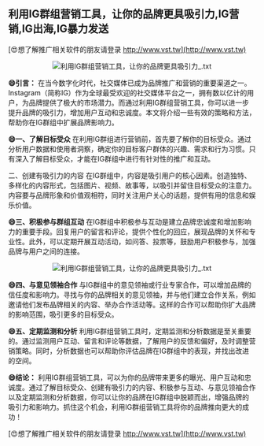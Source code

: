 ## **利用IG群组营销工具，让你的品牌更具吸引力,IG营销,IG出海,IG暴力发送**

[😍想了解推广相关软件的朋友请登录 http://www.vst.tw](http://www.vst.tw)

 <center><img src="https://vst.tw/MP4/tuiguang/png/1.png" alt="利用IG群组营销工具，让你的品牌更具吸引力_.txt"></center>

**😄引言：**
在当今数字化时代，社交媒体已成为品牌推广和营销的重要渠道之一。Instagram（简称IG）作为全球最受欢迎的社交媒体平台之一，拥有数以亿计的用户，为品牌提供了极大的市场潜力。而通过利用IG群组营销工具，你可以进一步提升品牌的吸引力，增加用户互动和忠诚度。本文将介绍一些有效的策略和方法，帮助你在IG群组中扩展品牌影响力。

**😄一、了解目标受众**
在利用IG群组进行营销前，首先要了解你的目标受众。通过分析用户数据和使用者洞察，确定你的目标客户群体的兴趣、需求和行为习惯。只有深入了解目标受众，才能在IG群组中进行有针对性的推广和互动。

二、创建有吸引力的内容
在IG群组中，内容是吸引用户的核心因素。创造独特、多样化的内容形式，包括图片、视频、故事等，以吸引并留住目标受众的注意力。内容要与品牌形象和价值观相符，同时关注用户关心的话题，提供有用的信息和娱乐价值。

**😄三、积极参与群组互动**
在IG群组中积极参与互动是建立品牌忠诚度和增加影响力的重要手段。回复用户的留言和评论，提供个性化的回应，展现品牌的关怀和专业性。此外，可以定期开展互动活动，如问答、投票等，鼓励用户积极参与，加强品牌与用户之间的连接。

 <center><img src="https://vst.tw/MP4/tuiguang/png/2.png" alt="利用IG群组营销工具，让你的品牌更具吸引力_.txt"></center>

**😄四、与意见领袖合作**
与IG群组中的意见领袖或行业专家合作，可以增加品牌的信任度和影响力。寻找与你的品牌相关的意见领袖，并与他们建立合作关系，例如邀请他们发布品牌相关的内容、举办合作活动等。这样的合作可以帮助你扩大品牌的影响范围，吸引更多的目标受众。

**😄五、定期监测和分析**
利用IG群组营销工具时，定期监测和分析数据是至关重要的。通过监测用户互动、留言和评论等数据，了解用户的反馈和偏好，及时调整营销策略。同时，分析数据也可以帮助你评估品牌在IG群组中的表现，并找出改进的空间。

**😄结论：**
利用IG群组营销工具，可以为你的品牌带来更多的曝光、用户互动和忠诚度。通过了解目标受众、创建有吸引力的内容、积极参与互动、与意见领袖合作以及定期监测和分析数据，你可以让你的品牌在IG群组中脱颖而出，增强品牌的吸引力和影响力。抓住这个机会，利用IG群组营销工具将你的品牌推向更大的成功！

[😍想了解推广相关软件的朋友请登录 http://www.vst.tw](http://www.vst.tw)



